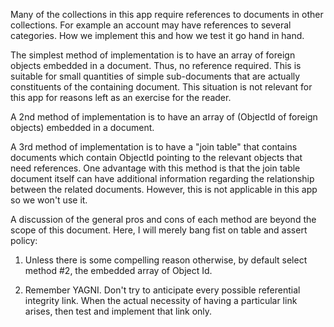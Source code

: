 Many of the collections in this app require references to documents in other collections. For example an account may have references to several categories. How we implement this and how we test it go hand in hand.

The simplest method of implementation is to have an array of foreign objects embedded in a document.  Thus, no reference required.  This is suitable for small quantities of simple sub-documents that are actually constituents of the containing document.  This situation is not relevant for this app for reasons left as an exercise for the reader.

A 2nd method of implementation is to have an array of (ObjectId of foreign objects) embedded in a document.

A 3rd method of implementation is to have a "join table" that contains documents which contain ObjectId pointing to the relevant objects that need references.  One advantage with this method is that the join table document itself can have additional information regarding the relationship between the related documents.  However, this is not applicable in this app so we won't use it.

A discussion of the general pros and cons of each method are beyond the scope of this document.  Here, I will merely bang fist on table and assert policy:

1. Unless there is some compelling reason otherwise, by default select method #2, the embedded array of Object Id.

2. Remember YAGNI. Don't try to anticipate every possible referential integrity link.  When the actual necessity of having a particular link arises, then test and implement that link only.